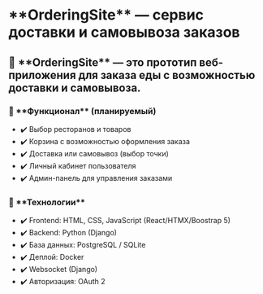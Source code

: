 <h1>**OrderingSite** — сервис доставки и самовывоза заказов</h1>
<h2>🚀 **OrderingSite** — это прототип веб-приложения для заказа еды с возможностью доставки и самовывоза.</h2>

<h3>🔹 **Функционал** (планируемый)</h3>
<div>
<ul>
        <li>✔️ Выбор ресторанов и товаров</li>
        <li>✔️ Корзина с возможностью оформления заказа</li>
        <li>✔️ Доставка или самовывоз (выбор точки)</li>
        <li>✔️ Личный кабинет пользователя</li>
        <li>✔️ Админ-панель для управления заказами</li>
</ul>
</div>

<h3>🔹 **Технологии**</h3>
<div>
<ul>
        <li>✔️ Frontend: HTML, CSS, JavaScript (React/HTMX/Boostrap 5)</li>
        <li>✔️ Backend: Python (Django)</li>
        <li>✔️ База данных: PostgreSQL / SQLite</li>
        <li>✔️ Деплой: Docker</li>
        <li>✔️ Websocket (Django)</li>
        <li>✔️ Авторизация: OAuth 2</li>
</ul>
</div>
